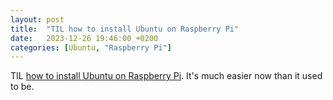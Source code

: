 ```yaml
---
layout: post
title:  "TIL how to install Ubuntu on Raspberry Pi"
date:   2023-12-26 19:46:00 +0200
categories: [Ubuntu, "Raspberry Pi"]
---
```

TIL [how to install Ubuntu on Raspberry Pi](https://ubuntu.com/download/raspberry-pi). It's much easier now than it used to be.
